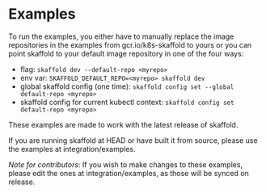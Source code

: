 # Examples

To run the examples, you either have to manually replace the image repositories in the examples from gcr.io/k8s-skaffold to yours or you can point skaffold to your default image repository in one of the four ways:

* flag: `skaffold dev --default-repo <myrepo>`
* env var: `SKAFFOLD_DEFAULT_REPO=<myrepo> skaffold dev`
* global skaffold config (one time): `skaffold config set --global default-repo <myrepo>`
* skaffold config for current kubectl context: `skaffold config set default-repo <myrepo>`

These examples are made to work with the latest release of skaffold.

If you are running skaffold at HEAD or have built it from source, please use the examples at integration/examples.

*Note for contributors*: If you wish to make changes to these examples, please edit the ones at integration/examples, as those will be synced on release.
